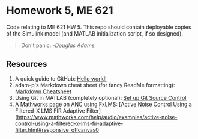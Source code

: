 # Homework 5, ME 621
Code relating to ME 621 HW 5. This repo should contain deployable copies of the Simulink model (and MATLAB initialization script, if so designed).

> Don't panic. *-Douglas Adams*
## Resources
1. A quick guide to GitHub: [Hello world!](https://guides.github.com/activities/hello-world/)
2. adam-p's Markdown cheat sheet (for fancy ReadMe formatting): [Markdown Cheatsheet](https://github.com/adam-p/markdown-here/wiki/Markdown-Cheatsheet) 
3. Using Git in MATLAB (completely optional): [Set up Git Source Control](https://www.mathworks.com/help/matlab/matlab_prog/set-up-git-source-control.html?requestedDomain=www.mathworks.com)
4. A Mathworks page on ANC using FxLMS: [Active Noise Control Using a Filtered-X LMS FIR Adaptive Filter](https://www.mathworks.com/help/audio/examples/active-noise-control-using-a-filtered-x-lms-fir-adaptive-filter.html#responsive_offcanvas0
